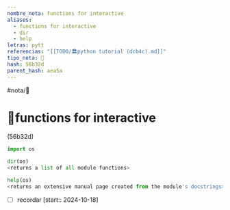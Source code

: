 ```yaml
---
nombre_nota: functions for interactive
aliases:
  - functions for interactive
  - dir
  - help
letras: pytt
referencias: "[[TODO/🏛️python tutorial (dcb4c).md]]"
tipo_nota: 📑
hash: 56b32d
parent_hash: aea5a
---
```


#nota/📑

# 📑functions for interactive
<div class="hash">(56b32d)</div>



```python
import os

dir(os)
<returns a list of all module functions>

help(os)
<returns an extensive manual page created from the module's docstrings>
```
- [ ] recordar  [start:: 2024-10-18]
